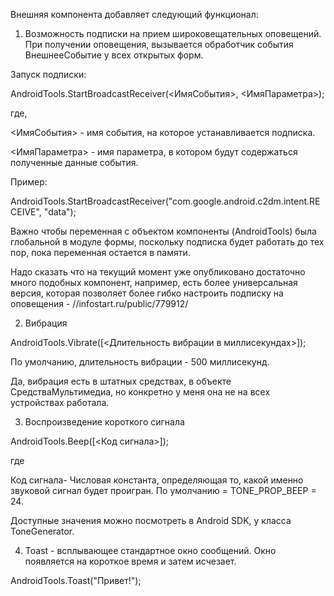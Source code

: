 Внешняя компонента добавляет следующий функционал:

1. Возможность подписки на прием широковещательных оповещений. При получении оповещения, вызывается обработчик события ВнешнееСобытие у всех открытых форм.

Запуск подписки:

AndroidTools.StartBroadcastReceiver(<ИмяСобытия>, <ИмяПараметра>);

где,

<ИмяСобытия> - имя события, на которое устанавливается подписка.

<ИмяПараметра> - имя параметра, в котором будут содержаться полученные данные события.

 

Пример:

AndroidTools.StartBroadcastReceiver("com.google.android.c2dm.intent.RECEIVE", "data");

Важно чтобы переменная с объектом компоненты (AndroidTools) была глобальной в модуле формы, поскольку подписка будет работать до тех пор, пока переменная остается в памяти.

Надо сказать что на текущий момент уже опубликовано достаточно много подобных компонент, например, есть более универсальная версия, которая позволяет более гибко настроить подписку на оповещения - //infostart.ru/public/779912/

2. Вибрация

AndroidTools.Vibrate([<Длительность вибрации в миллисекундах>]);

По умолчанию, длительность вибрации - 500 миллисекунд.

Да, вибрация есть в штатных средствах, в объекте СредстваМультимедиа, но конкретно у меня она не на всех устройствах работала.

3. Воспроизведение короткого сигнала

AndroidTools.Beep([<Код сигнала>]);

где

Код сигнала- Числовая константа, определяющая то, какой именно звуковой сигнал будет проигран. По умолчанию = TONE_PROP_BEEP = 24.

Доступные значения можно посмотреть в Android SDK, у класса ToneGenerator.

 

4. Toast - всплывающее стандартное окно сообщений. Окно появляется на короткое время и затем исчезает.

AndroidTools.Toast("Привет!");

 

